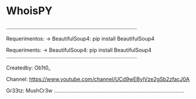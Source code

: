 # WhoisPY
........................................................................................

Requerimentos:
-> BeautifulSoup4: pip install BeautifulSoup4

Requeriments:
-> BeautifulSoup4: pip install BeautifulSoup4
........................................................................................

Createdby: Ob1t0_

Channel: https://www.youtube.com/channel/UCd9wEByIVze2gSb2zfacJ0A

Gr33tz: MushCr3w
........................................................................................
